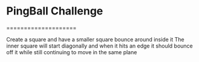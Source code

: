 # PingBall Challenge
====================

Create a square and have a smaller square bounce around inside it
The inner square will start diagonally and when it hits an edge it should bounce off it while still continuing to move in the same plane

